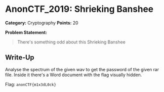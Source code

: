 # AnonCTF_2019: Shrieking Banshee

**Category:** Cryptography
**Points:** 20

**Problem Statement:**

>There's something odd about this Shrieking Banshee

## Write-Up

Analyse the spectrum of the given wav to get the password of the given rar file.
Inside it there's a Word document with the flag visually hidden. 

Flag: `anonCTF{m1x3dL0ck}` 
